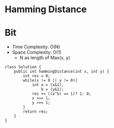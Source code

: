 # Hamming Distance
# Bit
* Time Complexity: O(N)
* Space Complexity: O(1)
	* N as length of Max(x, y)
```
class Solution {
    public int hammingDistance(int x, int y) {
        int res = 0;
        while(x != 0 || y != 0){
            int a = (x&1),
                b = (y&1);
            res += ((a^b) == 1)? 1: 0;
            x >>= 1;
            y >>= 1;
        }
        return res;
    }
}
```